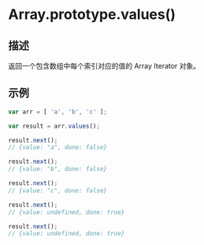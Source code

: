 # Array.prototype.values()

## 描述

返回一个包含数组中每个索引对应的值的 Array Iterator 对象。

## 示例

```js
var arr = [ 'a', 'b', 'c' ];

var result = arr.values();

result.next();
// {value: "a", done: false}

result.next();
// {value: "b", done: false}

result.next();
// {value: "c", done: false}

result.next();
// {value: undefined, done: true}

result.next();
// {value: undefined, done: true}
```